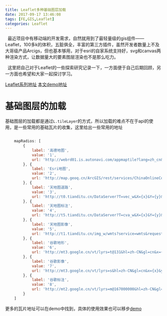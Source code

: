```yaml
---
title: Leaflet多种基础图层加载
date: 2017-09-17 13:46:08
tags: [FE,GIS,Leaflet]
categories: Leaflet
---
```





&nbsp;&nbsp;最近项目中有移动端的开发需求，自然就用到了最轻量级的gis组件——Leaflet，100多k的体积，五脏俱全，丰富的第三方插件，虽然开发者数量上不及大哥级产品Arcigs，但也基本够用，对于esri的自家系统支持好，svg和canvas两种渲染方式，让数据量大的要素图层渲染也不是那么吃力。

&nbsp;&nbsp;这里把自己对于Leaflet的一些探索研究记录一下，一方面便于自己后期回顾，另一方面也希望和大家一起探讨学习。

<!-- more -->

[Leaflet系列地址](https://github.com/zzcyrus/Leaflet-demos)
[本文demo地址](https://github.com/zzcyrus/Leaflet-demos/blob/master/0.basemap/basemap.html)

# 基础图层的加载

基础图层的加载都是通过`L.tileLayer`的方式，所以加载的难点不在于api的使用，是一些常用的基础瓦片的收集，这里给出一些常用的地址

````js

    mapRadios: [
        {
            label: '高德地图',
            value: '1',
            url: 'http://webrd01.is.autonavi.com/appmaptile?lang=zh_cn&size=1&scale=1&style=8&x={x}&y={y}&z={z}'
        }, {
            label: 'Esri地图',
            value: '2',
            url: 'http://map.geoq.cn/ArcGIS/rest/services/ChinaOnlineCommunity/MapServer/tile/{z}/{y}/{x}'
        }, {
            label: '天地图道路',
            value: '3',
            url: 'http://t0.tianditu.cn/DataServer?T=vec_w&X={x}&Y={y}&L={z}'
        }, {
            label: '天地图标注',
            value: '4',
            url: 'http://t5.tianditu.cn/DataServer?T=cva_w&X={x}&Y={y}&L={z}'
        }, {
            label: '天地图影像',
            value: '5',
            url: 'http://t1.tianditu.cn/img_w/wmts?service=wmts&request=GetTile&version=1.0.0&LAYER=img&tileMatrixSet=w&TileMatrix={z}&TileRow={y}&TileCol={x}&style=default&format=tiles'
        }, {
            label: '谷歌地形',
            value: '6',
            url: 'http://mt3.google.cn/vt/lyrs=t@131&hl=zh-CN&gl=cn&x={x}&y={y}&z={z}&s=Ga'
        }, {
            label: '谷歌影像',
            value: '7',
            url: 'http://mt3.google.cn/vt/lyrs=s&hl=zh-CN&gl=cn&x={x}&y={y}&z={z}'
        }, {
            label: '谷歌标注',
            value: '8',
            url: 'http://mt2.google.cn/vt/lyrs=m@167000000&hl=zh-CN&gl=cn&x={x}&y={y}&z={z}'
        }
    ]
````


更多的瓦片地址可以在demo中找到，具体的使用效果也可以移步[demo](https://github.com/zzcyrus/Leaflet-demos/blob/master/0.basemap/basemap.html)



